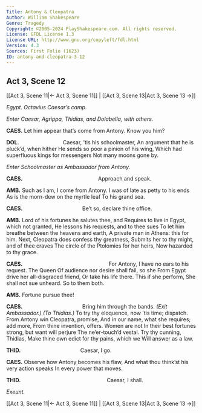 ```yaml
---
Title: Antony & Cleopatra
Author: William Shakespeare
Genre: Tragedy
Copyright: ©2005-2024 PlayShakespeare.com. All rights reserved.
License: GFDL License 1.3
License URL: http://www.gnu.org/copyleft/fdl.html
Version: 4.3
Sources: First Folio (1623)
ID: antony-and-cleopatra-3-12
---
```


## Act 3, Scene 12
[[Act 3, Scene 11|← Act 3, Scene 11]] | [[Act 3, Scene 13|Act 3, Scene 13 →]]

*Egypt. Octavius Caesar’s camp.*

*Enter Caesar, Agrippa, Thidias, and Dolabella, with others.*

**CAES.**
Let him appear that’s come from Antony.
Know you him?

**DOL.**
        Caesar, ’tis his schoolmaster,
An argument that he is pluck’d, when hither
He sends so poor a pinion of his wing,
Which had superfluous kings for messengers
Not many moons gone by.

*Enter Schoolmaster as Ambassador from Antony.*

**CAES.**
              Approach and speak.

**AMB.**
Such as I am, I come from Antony.
I was of late as petty to his ends
As is the morn-dew on the myrtle leaf
To his grand sea.

**CAES.**
           Be’t so, declare thine office.

**AMB.**
Lord of his fortunes he salutes thee, and
Requires to live in Egypt, which not granted,
He lessons his requests, and to thee sues
To let him breathe between the heavens and earth,
A private man in Athens: this for him.
Next, Cleopatra does confess thy greatness,
Submits her to thy might, and of thee craves
The circle of the Ptolomies for her heirs,
Now hazarded to thy grace.

**CAES.**
                For Antony,
I have no ears to his request. The Queen
Of audience nor desire shall fail, so she
From Egypt drive her all-disgraced friend,
Or take his life there. This if she perform,
She shall not sue unheard. So to them both.

**AMB.**
Fortune pursue thee!

**CAES.**
           Bring him through the bands.
*(Exit Ambassador.)*
*(To Thidias.)*
To try thy eloquence, now ’tis time; dispatch.
From Antony win Cleopatra, promise,
And in our name, what she requires; add more,
From thine invention, offers. Women are not
In their best fortunes strong, but want will perjure
The ne’er-touch’d vestal. Try thy cunning, Thidias,
Make thine own edict for thy pains, which we
Will answer as a law.

**THID.**
           Caesar, I go.

**CAES.**
Observe how Antony becomes his flaw,
And what thou think’st his very action speaks
In every power that moves.

**THID.**
                Caesar, I shall.

*Exeunt.*

[[Act 3, Scene 11|← Act 3, Scene 11]] | [[Act 3, Scene 13|Act 3, Scene 13 →]]